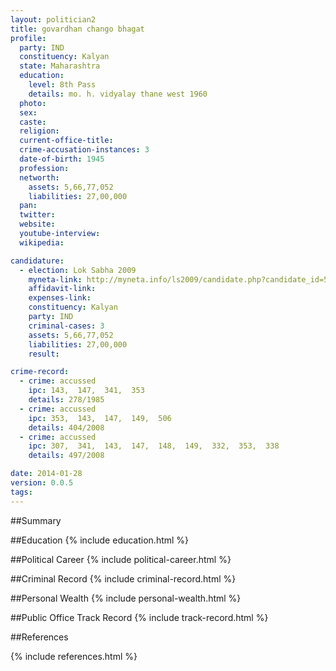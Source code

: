 ```yaml
---
layout: politician2
title: govardhan chango bhagat
profile: 
  party: IND
  constituency: Kalyan
  state: Maharashtra
  education: 
    level: 8th Pass
    details: mo. h. vidyalay thane west 1960
  photo: 
  sex: 
  caste: 
  religion: 
  current-office-title: 
  crime-accusation-instances: 3
  date-of-birth: 1945
  profession: 
  networth: 
    assets: 5,66,77,052
    liabilities: 27,00,000
  pan: 
  twitter: 
  website: 
  youtube-interview: 
  wikipedia: 

candidature: 
  - election: Lok Sabha 2009
    myneta-link: http://myneta.info/ls2009/candidate.php?candidate_id=5334
    affidavit-link: 
    expenses-link: 
    constituency: Kalyan 
    party: IND
    criminal-cases: 3
    assets: 5,66,77,052
    liabilities: 27,00,000
    result:  

crime-record: 
  - crime: accussed
    ipc: 143,  147,  341,  353
    details: 278/1985 
  - crime: accussed
    ipc: 353,  143,  147,  149,  506
    details: 404/2008 
  - crime: accussed
    ipc: 307,  341,  143,  147,  148,  149,  332,  353,  338
    details: 497/2008 

date: 2014-01-28
version: 0.0.5
tags: 
---
```

##Summary


##Education
{% include education.html %}


##Political Career
{% include political-career.html %}


##Criminal Record
{% include criminal-record.html %}


##Personal Wealth
{% include personal-wealth.html %}


##Public Office Track Record
{% include track-record.html %}


##References


{% include references.html %}
